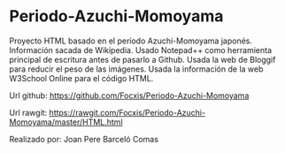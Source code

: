 # Periodo-Azuchi-Momoyama
Proyecto HTML basado en el período Azuchi-Momoyama japonés. Información sacada de Wikipedia.
Usado Notepad++ como herramienta principal de escritura antes de pasarlo a Github.
Usada la web de Bloggif para reducir el peso de las imágenes.
Usada la información de la web W3School Online para el código HTML.

Url github: https://github.com/Focxis/Periodo-Azuchi-Momoyama

Url rawgit: https://rawgit.com/Focxis/Periodo-Azuchi-Momoyama/master/HTML.html

Realizado por: Joan Pere Barceló Comas
